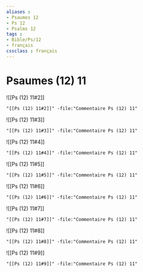 ```yaml
---
aliases : 
- Psaumes 12
- Ps 12
- Psalms 12
tags : 
- Bible/Ps/12
- français
cssclass : français
---
```


# Psaumes (12) 11

![[Ps (12) 11#2]]

```query
"[[Ps (12) 11#2]]" -file:"Commentaire Ps (12) 11"
```

![[Ps (12) 11#3]]

```query
"[[Ps (12) 11#3]]" -file:"Commentaire Ps (12) 11"
```

![[Ps (12) 11#4]]

```query
"[[Ps (12) 11#4]]" -file:"Commentaire Ps (12) 11"
```

![[Ps (12) 11#5]]

```query
"[[Ps (12) 11#5]]" -file:"Commentaire Ps (12) 11"
```

![[Ps (12) 11#6]]

```query
"[[Ps (12) 11#6]]" -file:"Commentaire Ps (12) 11"
```

![[Ps (12) 11#7]]

```query
"[[Ps (12) 11#7]]" -file:"Commentaire Ps (12) 11"
```

![[Ps (12) 11#8]]

```query
"[[Ps (12) 11#8]]" -file:"Commentaire Ps (12) 11"
```

![[Ps (12) 11#9]]

```query
"[[Ps (12) 11#9]]" -file:"Commentaire Ps (12) 11"
```

